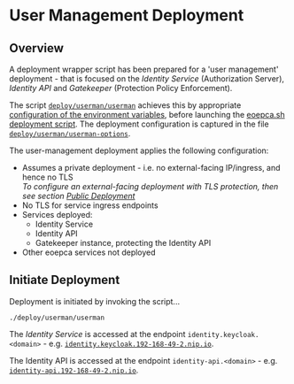 # User Management Deployment

## Overview

A deployment wrapper script has been prepared for a 'user management' deployment - that is focused on the _Identity Service_ (Authorization Server), _Identity API_ and _Gatekeeper_ (Protection Policy Enforcement).

The script [`deploy/userman/userman`](https://github.com/EOEPCA/deployment-guide/blob/eoepca-v1.4/deploy/userman/userman) achieves this by appropriate [configuration of the environment variables](scripted-deployment.md#environment-variables), before launching the [eoepca.sh deployment script](scripted-deployment.md#command-line-arguments). The deployment configuration is captured in the file [`deploy/userman/userman-options`](https://github.com/EOEPCA/deployment-guide/blob/eoepca-v1.4/deploy/userman/userman-options).

The user-management deployment applies the following configuration:

* Assumes a private deployment - i.e. no external-facing IP/ingress, and hence no TLS<br>
  _To configure an external-facing deployment with TLS protection, then see section [Public Deployment](scripted-deployment.md#public-deployment)_
* No TLS for service ingress endpoints
* Services deployed:
    * Identity Service
    * Identity API
    * Gatekeeper instance, protecting the Identity API
* Other eoepca services not deployed

## Initiate Deployment

Deployment is initiated by invoking the script...

```
./deploy/userman/userman
```

The _Identity Service_ is accessed at the endpoint `identity.keycloak.<domain>` - e.g. [`identity.keycloak.192-168-49-2.nip.io`](http://identity.keycloak.192-168-49-2.nip.io/).

The Identity API is accessed at the endpoint `identity-api.<domain>` - e.g. [`identity-api.192-168-49-2.nip.io`](http://identity-api.192-168-49-2.nip.io/).
